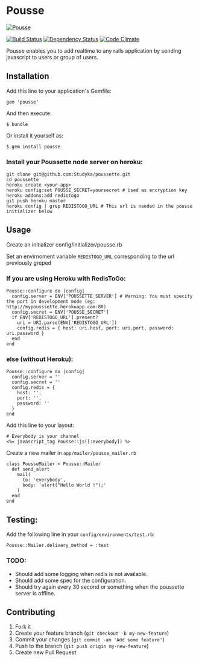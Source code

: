 # Pousse

[![Pousse](http://doc.agorize.com/pousse/poussette.png)](http://github.com/Studyka/pousse)


[![Build Status](https://travis-ci.org/Studyka/pousse.png?branch=master)](https://travis-ci.org/Studyka/pousse)
[![Dependency Status](https://gemnasium.com/Studyka/pousse.png)](https://gemnasium.com/Studyka/pousse)
[![Code Climate](https://codeclimate.com/github/Studyka/pousse.png)](https://codeclimate.com/github/Studyka/pousse)

Pousse enables you to add realtime to any rails application by sending javascript to users or group of users.

## Installation

Add this line to your application's Gemfile:

    gem 'pousse'

And then execute:

    $ bundle

Or install it yourself as:

    $ gem install pousse

### Install your Poussette node server on heroku:

```
git clone git@github.com:Studyka/poussette.git
cd poussette
heroku create <your-app>
heroku config:set POUSSE_SECRET=yoursecret # Used as encryption key
heroku addons:add redistogo
git push heroku master
heroku config | grep REDISTOGO_URL # This url is needed in the pousse initializer below
```

## Usage


Create an initializer config/initializer/pousse.rb

Set an envirnoment variable `REDISTOGO_URL` corresponding to the url previously greped

### If you are using Heroku with RedisToGo:
```
Pousse::configure do |config|
  config.server = ENV['POUSSETTE_SERVER'] # Warning: You must specify the port in development mode (eg: http://mypousssette.herokuapp.com:80)
  config.secret = ENV['POUSSE_SECRET']
  if ENV['REDISTOGO_URL'].present?
    uri = URI.parse(ENV['REDISTOGO_URL'])
    config.redis = { host: uri.host, port: uri.port, password: uri.password }
  end
end
```
### else (without Heroku):
```
Pousse::configure do |config|
  config.server = ''
  config.secret = ''
  config.redis = {
    host: '',
    port: '',
    password: ''
  } 
end
```

Add this line to your layout:

```
# Everybody is your channel
<%= javascript_tag Pousse::js([:everybody]) %>
```


Create a new mailer in `app/mailer/pousse_mailer.rb`
```
class PousseMailer < Pousse::Mailer
  def send_alert
    mail(
      to: 'everybody',
      body: 'alert("Hello World !");'
    )
  end
end
```

## Testing:

Add the following line in your `config/environments/test.rb`:
```
Pousse::Mailer.delivery_method = :test
```

### TODO:

- Should add some logging when redis is not available.
- Should add some spec for the configuration.
- Should try again every 30 second or something when the poussette server is offline.

## Contributing

1. Fork it
2. Create your feature branch (`git checkout -b my-new-feature`)
3. Commit your changes (`git commit -am 'Add some feature'`)
4. Push to the branch (`git push origin my-new-feature`)
5. Create new Pull Request
